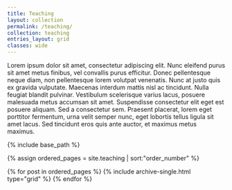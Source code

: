 ```yaml
---
title: Teaching
layout: collection
permalink: /teaching/
collection: teaching
entries_layout: grid
classes: wide
---
```

Lorem ipsum dolor sit amet, consectetur adipiscing elit. Nunc eleifend purus sit amet metus finibus, vel convallis purus efficitur. Donec pellentesque neque diam, non pellentesque lorem volutpat venenatis. Nunc at justo quis ex gravida vulputate. Maecenas interdum mattis nisl ac tincidunt. Nulla feugiat blandit pulvinar. Vestibulum scelerisque varius lacus, posuere malesuada metus accumsan sit amet. Suspendisse consectetur elit eget est posuere aliquam. Sed a consectetur sem. Praesent placerat, lorem eget porttitor fermentum, urna velit semper nunc, eget lobortis tellus ligula sit amet lacus. Sed tincidunt eros quis ante auctor, et maximus metus maximus.

<nbsp>

{% include base_path %}

{% assign ordered_pages = site.teaching | sort:"order_number" %}

{% for post in ordered_pages %}
  {% include archive-single.html type="grid" %}
{% endfor %}
